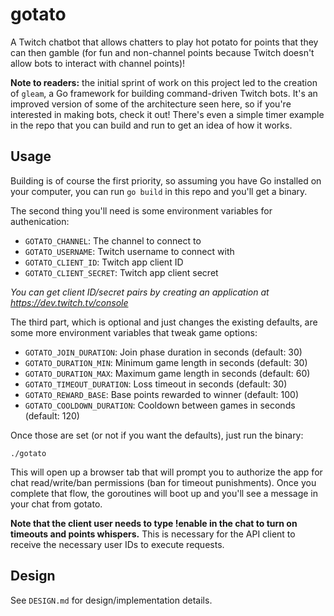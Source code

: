 # gotato

A Twitch chatbot that allows chatters to play hot potato for points that they
can then gamble (for fun and non-channel points because Twitch doesn't allow bots
to interact with channel points)!

**Note to readers:** the initial sprint of work on this project led to the
creation of `gleam`, a Go framework for building command-driven Twitch bots.
It's an improved version of some of the architecture seen here, so if you're
interested in making bots, check it out! There's even a simple timer example
in the repo that you can build and run to get an idea of how it works.

## Usage

Building is of course the first priority, so assuming you have Go installed on
your computer, you can run `go build` in this repo and you'll get a binary.

The second thing you'll need is some environment variables for authenication:

- `GOTATO_CHANNEL`: The channel to connect to
- `GOTATO_USERNAME`: Twitch username to connect with
- `GOTATO_CLIENT_ID`: Twitch app client ID
- `GOTATO_CLIENT_SECRET`: Twitch app client secret

*You can get client ID/secret pairs by creating an application at
https://dev.twitch.tv/console*

The third part, which is optional and just changes the existing defaults, are
some more environment variables that tweak game options:

- `GOTATO_JOIN_DURATION`: Join phase duration in seconds (default: 30)
- `GOTATO_DURATION_MIN`: Minimum game length in seconds (default: 30)
- `GOTATO_DURATION_MAX`: Maximum game length in seconds (default: 60)
- `GOTATO_TIMEOUT_DURATION`: Loss timeout in seconds (default: 30)
- `GOTATO_REWARD_BASE`: Base points rewarded to winner (default: 100)
- `GOTATO_COOLDOWN_DURATION`: Cooldown between games in seconds (default: 120)

Once those are set (or not if you want the defaults), just run the binary:

	./gotato

This will open up a browser tab that will prompt you to authorize the app for
chat read/write/ban permissions (ban for timeout punishments). Once you
complete that flow, the goroutines will boot up and you'll see a message in
your chat from gotato.

**Note that the client user needs to type !enable in the chat to turn on
timeouts and points whispers.** This is necessary for the API client to 
receive the necessary user IDs to execute requests.

## Design

See `DESIGN.md` for design/implementation details.
